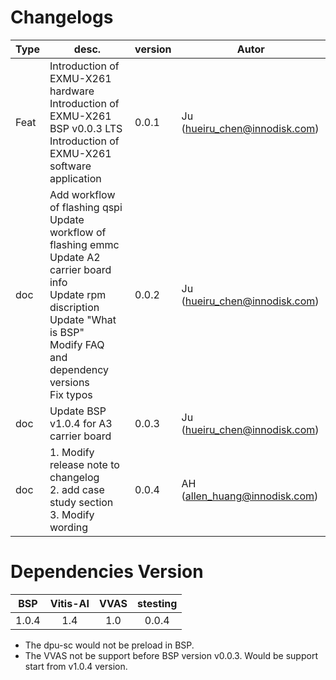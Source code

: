 <!--
 Copyright (c) 2022 Innodisk Crop.
 
 This software is released under the MIT License.
 https://opensource.org/licenses/MIT
-->

# Changelogs

Type | desc. | version | Autor
--- | --- | --- | ---
Feat | Introduction of EXMU-X261 hardware<br/> Introduction of EXMU-X261 BSP v0.0.3 LTS<br/> Introduction of EXMU-X261 software application | 0.0.1 | Ju (hueiru_chen@innodisk.com)
doc | Add workflow of flashing qspi<br/> Update workflow of flashing emmc<br/> Update A2 carrier board info<br/> Update rpm discription<br/> Update "What is BSP"<br/> Modify FAQ and dependency versions<br/> Fix typos<br/> | 0.0.2 | Ju (hueiru_chen@innodisk.com)
doc | Update BSP v1.0.4 for A3 carrier board | 0.0.3 | Ju (hueiru_chen@innodisk.com)
doc | 1. Modify release note to changelog <br/> 2. add case study section <br/> 3. Modify wording | 0.0.4 | AH (allen_huang@innodisk.com)

# Dependencies Version

BSP | Vitis-AI | VVAS|stesting|
|:---:|:---:|:---:|:---:|
|1.0.4|1.4|1.0|0.0.4|

- The dpu-sc would not be preload in BSP.
- The VVAS not be support before BSP version v0.0.3. Would be support start from v1.0.4 version.
